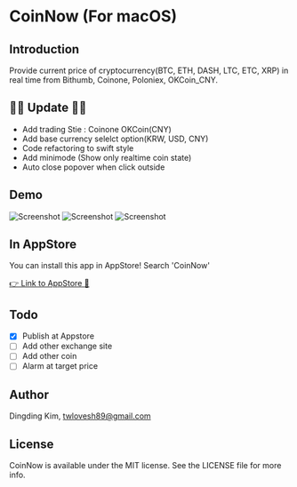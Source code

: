 CoinNow (For macOS)
===================

## Introduction

Provide current price of cryptocurrency(BTC, ETH, DASH, LTC, ETC, XRP) in real time from Bithumb, Coinone, Poloniex, OKCoin_CNY.


## 🔔🌟 Update 🌟🔔

- Add trading Stie : Coinone OKCoin(CNY)
- Add base currency selelct option(KRW, USD, CNY)
- Code refactoring to swift style
- Add minimode (Show only realtime coin state)
- Auto close popover when click outside


## Demo

![Screenshot](https://github.com/DingdingKim/CoinNow/blob/master/ScreenShot/screenshot1.jpg)
![Screenshot](https://github.com/DingdingKim/CoinNow/blob/master/ScreenShot/screenshot1_1.jpg)
![Screenshot](https://github.com/DingdingKim/CoinNow/blob/master/ScreenShot/screenshot2.jpg)

## In AppStore
You can install this app in AppStore! Search 'CoinNow'

[👉 Link to AppStore 🍎](https://itunes.apple.com/kr/app/coinnow-%EC%8B%A4%EC%8B%9C%EA%B0%84-%EC%BD%94%EC%9D%B8-%EA%B0%80%EA%B2%A9-%EC%A0%95%EB%B3%B4/id1255102809?mt=12)

## Todo
- [x] Publish at Appstore
- [ ] Add other exchange site
- [ ] Add other coin
- [ ] Alarm at target price

## Author

Dingding Kim, twlovesh89@gmail.com

## License

CoinNow is available under the MIT license. See the LICENSE file for more info.
